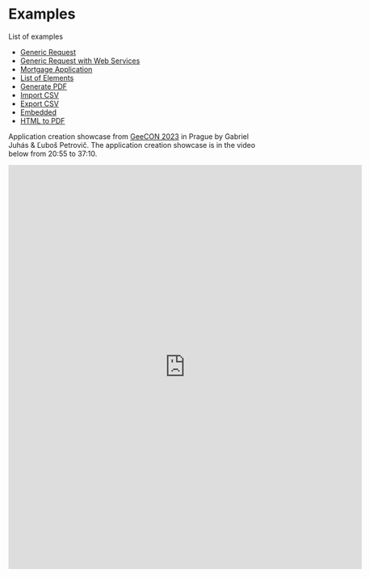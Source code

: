 # Examples

List of examples

* [Generic Request](examples/request/request.md)
* [Generic Request with Web Services](examples/request-ws/request-ws.md)
* [Mortgage Application](examples/mortgage/mortgage.md)
* [List of Elements](examples/list/list.md)
* [Generate PDF](examples/generate-pdf/generate-pdf.md)
* [Import CSV](examples/csv-import/csv-import.md)
* [Export CSV](examples/csv-export/csv-export.md)
* [Embedded](examples/embedded/embedded.md)
* [HTML to PDF](examples/html2pdf/html2pdf.md)

Application creation showcase from [GeeCON 2023](https://2023.geecon.cz/) in Prague by Gabriel Juhás & Ľuboš Petrovič. The application creation showcase is in the video below from 20:55 to 37:10.

<iframe width="700" height="800" src="https://www.youtube.com/embed/RMgLDDZAfrQ?start=1255" title="YouTube video player"
frameborder="0" allow="accelerometer; autoplay; clipboard-write; encrypted-media; gyroscope; picture-in-picture"
allowfullscreen></iframe>
